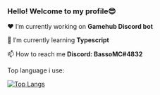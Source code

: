 ### Hello! Welcome to my profile😎

❤ I’m currently working on **Gamehub Discord bot**

🧐 I’m currently learning **Typescript**

📫 How to reach me **Discord: BassoMC#4832**

Top language i use:


[![Top Langs](https://github-readme-stats.vercel.app/api/top-langs/?username=BassoMC1&layout=compact&theme=vision-friendly-dark)](https://github.com/BassoMC1)
